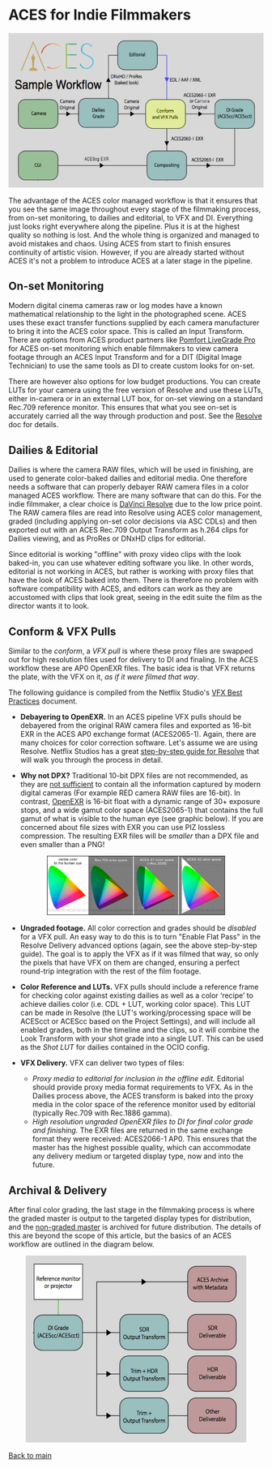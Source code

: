 # ACES for Indie Filmmakers

<p align="center">
<img src="img/pipeline.jpg">
</p>

The advantage of the ACES color managed workflow is that it ensures that you see the same image throughout every stage of the filmmaking process, from on-set monitoring, to dailies and editorial, to VFX and DI. Everything just looks right everywhere along the pipeline. Plus it is at the highest quality so nothing is lost. And the whole thing is organized and managed to avoid mistakes and chaos. Using ACES from start to finish ensures continuity of artistic vision. However, if you are already started without ACES it's not a problem to introduce ACES at a later stage in the pipeline.

## On-set Monitoring

Modern  digital  cinema  cameras raw or log modes have a known mathematical relationship to  the  light  in  the  photographed  scene. ACES uses these exact transfer functions supplied by each camera manufacturer to bring it into the ACES color space. This is called an Input Transform. There are options from ACES product partners like [Pomfort LiveGrade Pro](https://pomfort.com/store/livegradepro/subscription/) for ACES on-set monitoring which enable filmmakers to view camera footage through an ACES Input Transform and for a DIT (Digital Image Technician) to use the same tools as DI to create custom looks for on-set. 

There are however also options for low budget productions. You can create LUTs for your camera using the free version of Resolve and use these LUTs, either in-camera or in an external LUT box, for on-set viewing on a standard Rec.709 reference monitor. This ensures that what you see on-set is accurately carried all the way through production and post. See the [Resolve](Resolve.md) doc for details.


## Dailies & Editorial
 
Dailies is where the camera RAW files, which will be used in finishing, are used to generate color-baked dailies and editorial media. One therefore needs a software that can properly debayer RAW camera files in a color managed ACES workflow. There are many software that can do this. For the indie filmmaker, a clear choice is [DaVinci Resolve](Resolve.md) due to the low price point. The RAW camera files are read into Resolve using ACES color management, graded (including applying on-set color decisions via ASC CDLs) and then exported out with an ACES Rec.709 Output Transform as h.264 clips for Dailies viewing, and as ProRes or DNxHD clips for editorial.

Since editorial is working "offline" with proxy video clips with the look baked-in, you can use whatever editing software you like. In other words, editorial is not working in ACES, but rather is working with proxy files that have the look of ACES baked into them. There is therefore no problem with software compatibility with ACES, and editors can work as they are accustomed with clips that look great, seeing in the edit suite the film as the director wants it to look. 

 
## Conform & VFX Pulls
 
Similar to the *conform*, a *VFX pull* is where these proxy files are swapped out for high resolution files used for delivery to DI and finaling. In the ACES workflow these are AP0 OpenEXR files. The basic idea is that VFX returns the plate, with the VFX on it, *as if it were filmed that way*.
 
The following guidance is compiled from the Netflix Studio's [VFX Best Practices](https://partnerhelp.netflixstudios.com/hc/en-us/articles/360000611467-VFX-Best-Practices) document.

- **Debayering to OpenEXR.** In an ACES pipeline VFX pulls should be debayered from the original RAW camera files and exported as 16-bit EXR in the ACES AP0 exchange format (ACES2065-1). Again, there are many choices for color correction software. Let's assume we are using Resolve. Netflix Studios has a great [step-by-step guide for Resolve](https://partnerhelp.netflixstudios.com/hc/en-us/articles/360002088888-Color-Managed-Workflow-in-Resolve-ACES-) that will walk you through the process in detail.  

- **Why not DPX?** Traditional 10-bit DPX files are not recommended, as they are [not sufficient](https://acescentral.com/uploads/default/original/1X/25ec1472d70b169ceabb215beacdd501d1a27fac.pdf) to contain all the information captured by modern digital cameras (For example RED camera RAW files are 16-bit). In contrast, [OpenEXR](https://www.openexr.com/) is 16-bit float with a dynamic range of 30+ exposure stops, and a wide gamut color space (ACES2065-1) that contains the full gamut of what is visible to the human eye (see graphic below). If you are concerned about file sizes with EXR you can use PIZ lossless compression. The resulting EXR files will be *smaller* than a DPX file and even smaller than a PNG!

<p align="center">
<img src="img/gamuts.jpg" width=70%>
</p>


- **Ungraded footage.** All color correction and grades should be *disabled* for a VFX pull. An easy way to do this is to turn "Enable Flat Pass" in the Resolve Delivery advanced options (again, see the above step-by-step guide). The goal is to apply the VFX as if it was filmed that way, so only the pixels that have VFX on them are changed, ensuring a perfect round-trip integration with the rest of the film footage. 

- **Color Reference and LUTs.** VFX pulls should include a reference frame for checking color against existing dailies as well as a color ‘recipe’ to achieve dailies color (i.e. CDL + LUT, working color space). This LUT can be made in Resolve (the LUT's working/processing space will be ACEScct or ACEScc based on the Project Settings), and will include all enabled grades, both in the timeline and the clips, so it will combine the Look Transform with your shot grade into a single LUT. This can be used as the *Shot LUT* for dailies contained in the OCIO config.

- **VFX Delivery.** VFX can deliver two types of files:
  - *Proxy media to editorial for inclusion in the offline edit.* Editorial should provide proxy media format requirements to VFX. As in the Dailies process above, the ACES transform is baked into the proxy media in the color space of the reference monitor used by editorial (typically Rec.709 with Rec.1886 gamma).
  - *High resolution ungraded OpenEXR files to DI for final color grade and finishing.* The EXR files are returned in the same exchange format they were received: ACES2066-1 AP0. This ensures that the master has the highest possible quality, which can accommodate any delivery medium or targeted display type, now and into the future. 

## Archival & Delivery

After final color grading, the last stage in the filmmaking process is where the graded master is output to the targeted display types for distribution, and the [non-graded master](https://partnerhelp.netflixstudios.com/hc/en-us/articles/360049545294-Non-Graded-Archival-Master-NAM-Specifications-Best-Practices) is archived for future distribution. The details of this are beyond the scope of this article, but the basics of an ACES workflow are outlined in the diagram below.
 
 <p align="center">
<img src="img/pipeline2.jpg">
</p>


[Back to main](../StdX_ACES)
